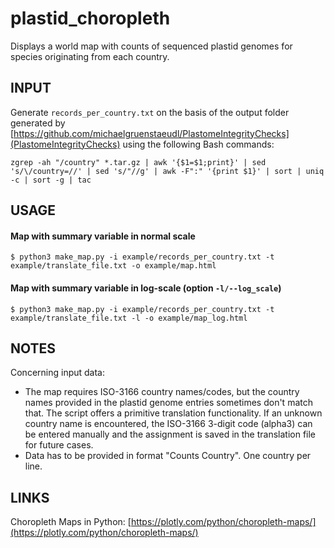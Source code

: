 plastid_choropleth
==================
Displays a world map with counts of sequenced plastid genomes for species originating from each country.

## INPUT
Generate `records_per_country.txt` on the basis of the output folder generated by [https://github.com/michaelgruenstaeudl/PlastomeIntegrityChecks](PlastomeIntegrityChecks) using the following Bash commands:
```
zgrep -ah "/country" *.tar.gz | awk '{$1=$1;print}' | sed 's/\/country=//' | sed 's/"//g' | awk -F":" '{print $1}' | sort | uniq -c | sort -g | tac
```

## USAGE
#### Map with summary variable in normal scale
```
$ python3 make_map.py -i example/records_per_country.txt -t example/translate_file.txt -o example/map.html
```

#### Map with summary variable in log-scale (option `-l/--log_scale`)
```
$ python3 make_map.py -i example/records_per_country.txt -t example/translate_file.txt -l -o example/map_log.html
```

## NOTES
Concerning input data:
- The map requires ISO-3166 country names/codes, but the country names provided in the plastid genome entries sometimes don't match that. The script offers a primitive translation functionality. If an unknown country name is encountered, the ISO-3166 3-digit code (alpha3) can be entered manually and the assignment is saved in the translation file for future cases.
- Data has to be provided in format "Counts Country". One country per line.

## LINKS
Choropleth Maps in Python: [https://plotly.com/python/choropleth-maps/](https://plotly.com/python/choropleth-maps/)
